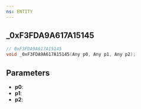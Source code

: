 ```yaml
---
ns: ENTITY
---
```

## _0xF3FDA9A617A15145

```c
// 0xF3FDA9A617A15145
void _0xF3FDA9A617A15145(Any p0, Any p1, Any p2);
```

## Parameters
* **p0**:
* **p1**:
* **p2**:
